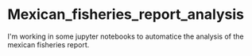 # Mexican_fisheries_report_analysis
I'm working in some jupyter notebooks to automatice the analysis of the mexican fisheries report.
